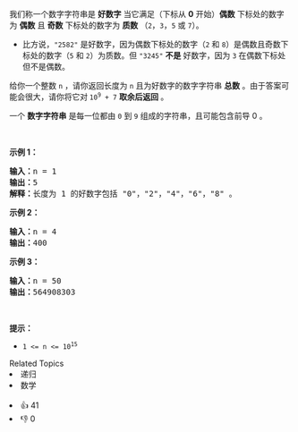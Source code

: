 <p>我们称一个数字字符串是 <strong>好数字</strong> 当它满足（下标从 <strong>0</strong>&nbsp;开始）<strong>偶数</strong> 下标处的数字为 <strong>偶数</strong>&nbsp;且 <strong>奇数</strong>&nbsp;下标处的数字为 <strong>质数</strong>&nbsp;（<code>2</code>，<code>3</code>，<code>5</code>&nbsp;或&nbsp;<code>7</code>）。</p>

<ul> 
 <li>比方说，<code>"2582"</code>&nbsp;是好数字，因为偶数下标处的数字（<code>2</code>&nbsp;和&nbsp;<code>8</code>）是偶数且奇数下标处的数字（<code>5</code> 和&nbsp;<code>2</code>）为质数。但&nbsp;<code>"3245"</code>&nbsp;<strong>不是</strong> 好数字，因为&nbsp;<code>3</code>&nbsp;在偶数下标处但不是偶数。</li> 
</ul>

<p>给你一个整数&nbsp;<code>n</code>&nbsp;，请你返回长度为&nbsp;<code>n</code>&nbsp;且为好数字的数字字符串&nbsp;<strong>总数</strong>&nbsp;。由于答案可能会很大，请你将它对<strong>&nbsp;</strong><code>10<sup>9</sup> + 7</code>&nbsp;<strong>取余后返回</strong>&nbsp;。</p>

<p>一个 <strong>数字字符串</strong>&nbsp;是每一位都由&nbsp;<code>0</code>&nbsp;到 <code>9</code>&nbsp;组成的字符串，且可能包含前导 0 。</p>

<p>&nbsp;</p>

<p><strong>示例 1：</strong></p>

<pre>
<b>输入：</b>n = 1
<b>输出：</b>5
<b>解释：</b>长度为 1 的好数字包括 "0"，"2"，"4"，"6"，"8" 。
</pre>

<p><strong>示例 2：</strong></p>

<pre>
<b>输入：</b>n = 4
<b>输出：</b>400
</pre>

<p><strong>示例 3：</strong></p>

<pre>
<b>输入：</b>n = 50
<b>输出：</b>564908303
</pre>

<p>&nbsp;</p>

<p><strong>提示：</strong></p>

<ul> 
 <li><code>1 &lt;= n &lt;= 10<sup>15</sup></code></li> 
</ul>

<div><div>Related Topics</div><div><li>递归</li><li>数学</li></div></div><br><div><li>👍 41</li><li>👎 0</li></div>